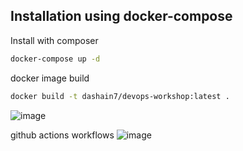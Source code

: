 

Installation using docker-compose
------------

Install with composer
``` bash
docker-compose up -d
```

docker image build
``` bash
docker build -t dashain7/devops-workshop:latest .

```
![image](https://github.com/dashainCodes/powerworkshop-Devops/assets/157484052/6cf7ba7b-13e8-47cd-8756-775fc5e497ad)


github actions workflows
![image](https://github.com/dashainCodes/powerworkshop-Devops/assets/157484052/d16d6ece-fcec-4d4f-bc4e-b289bb136faf)

